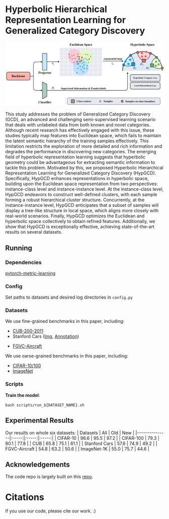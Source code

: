 # Hyperbolic Hierarchical Representation Learning for Generalized Category Discovery

![workflow](assets/workflow.jpg)

This study addresses the problem of Generalized Category Discovery (GCD), an advanced and challenging semi-supervised learning scenario that deals with unlabeled data from both known and novel categories. Although recent research has effectively engaged with this issue, these studies typically map features into Euclidean space, which fails to maintain the latent semantic hierarchy of the training samples effectively. This limitation restricts the exploration of more detailed and rich information and degrades the performance in discovering new categories. The emerging field of hyperbolic representation learning suggests that hyperbolic geometry could be advantageous for extracting semantic information to tackle this problem. Motivated by this, we proposed Hyperbolic Hierarchical Representation Learning for Generalized Category Discovery (HypGCD). Specifically, HypGCD enhances representations in hyperbolic space, building upon the Euclidean space representation from two perspectives: instance-class level and instance-instance level. At the instance-class level, HypGCD endeavors to construct well-defined clusters, with each sample forming a robust hierarchical cluster structure. Concurrently, at the instance-instance level, HypGCD anticipates that a subset of samples will display a tree-like structure in local space, which aligns more closely with real-world scenarios. Finally, HypGCD optimizes the Euclidean and hyperbolic space collectively to obtain refined features. Additionally, we show that HypGCD is exceptionally effective, achieving state-of-the-art results on several datasets.

## Running

### Dependencies

[pytorch-metric-learning](https://github.com/KevinMusgrave/pytorch-metric-learning)

### Config

Set paths to datasets and desired log directories in ```config.py```


### Datasets

We use fine-grained benchmarks in this paper, including:

* [CUB-200-2011](http://www.vision.caltech.edu/visipedia-data/CUB-200-2011/CUB_200_2011.tgz)
* Stanford Cars ([Img](http://imagenet.stanford.edu/internal/car196/car_ims.tgz), [Annotation](http://imagenet.stanford.edu/internal/car196/cars_annos.mat))
- [FGVC-Aircraft](https://www.robots.ox.ac.uk/~vgg/data/fgvc-aircraft/)


We use oarse-grained benchmarks in this paper, including:

* [CIFAR-10/100](https://pytorch.org/vision/stable/datasets.html)
* [ImageNet](https://image-net.org/download.php)

### Scripts

**Train the model**:

```
bash scripts/run_${DATASET_NAME}.sh
```

## Experimental Results
Our results on  whole six datasets:
| Datasets      |  All  |  Old  |  New  |
|---------------|:-----:|:-----:|:-----:|
| CIFAR-10      | 96.6  | 95.5  | 97.2  |
| CIFAR-100     | 79.3  | 80.1  | 77.8  |
| CUB           | 65.8  | 75.1  | 61.1  |
| Stanford Cars | 57.6  | 74.9  | 49.2  |
| FGVC-Aircraft | 54.8  | 63.2  | 50.6  |
| ImageNet-1K   | 55.0  | 75.7  | 44.6  |

## Acknowledgements

The code repo is largely built on this [repo](https://github.com/sgvaze/generalized-category-discovery).

# Citations
If you use our code, please cite our work. :)
